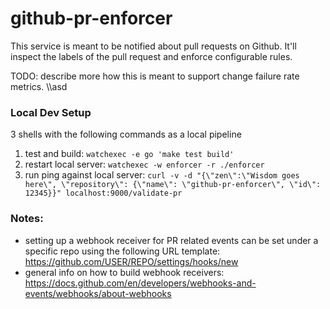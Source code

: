 # github-pr-enforcer

This service is meant to be notified about pull requests on Github. It'll inspect the labels of the pull request and enforce configurable rules.

TODO: describe more how this is meant to support change failure rate metrics.
\\\asd
### Local Dev Setup

3 shells with the following commands as a local pipeline

1) test and build: `watchexec -e go 'make test build'`
2) restart local server: `watchexec -w enforcer -r ./enforcer`
3) run ping against local server: `curl -v -d "{\"zen\":\"Wisdom goes here\", \"repository\": {\"name\": \"github-pr-enforcer\", \"id\": 12345}}" localhost:9000/validate-pr` 

### Notes:

* setting up a webhook receiver for PR related events can be set under a specific repo using the following URL template: https://github.com/USER/REPO/settings/hooks/new
* general info on how to build webhook receivers: https://docs.github.com/en/developers/webhooks-and-events/webhooks/about-webhooks
